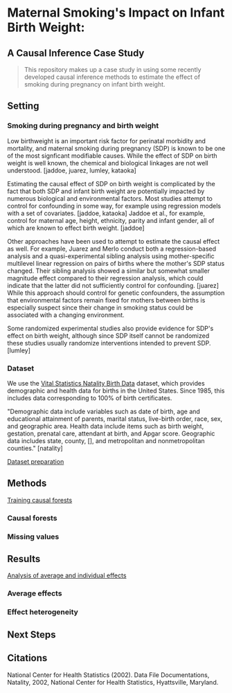 # Maternal Smoking's Impact on Infant Birth Weight:
## A Causal Inference Case Study

> This repository makes up a case study in using some recently developed
> causal inference methods to estimate the effect of smoking
> during pregnancy on infant birth weight. 

## Setting

### Smoking during pregnancy and birth weight

Low birthweight is an important risk factor for perinatal morbidity and
mortality, and maternal smoking during pregnancy (SDP) is known to be one of
the most signficant modifiable causes. While the effect of SDP on birth weight
is well known, the chemical and biological linkages are not well understood. 
[jaddoe, juarez, lumley, kataoka]

Estimating the causal effect of SDP on birth weight is complicated by the fact
that both SDP and infant birth weight are potentially impacted by numerous
biological and environmental factors. Most studies attempt to control for
confounding in some way, for example using regression models with a set of
covariates. [jaddoe, kataoka] Jaddoe et al., for example, control for maternal
age, height, ethnicity, parity and infant gender, all of which are known to
effect birth weight. [jaddoe]

Other approaches have been used to attempt to estimate the causal effect as
well. For example, Juarez and Merlo conduct both a regression-based analysis
and a quasi-experimental sibling analysis using mother-specific multilevel
linear regression on pairs of births where the mother's SDP status changed.
Their sibling analysis showed a similar but somewhat smaller magnitude effect
compared to their regression analysis, which could indicate that the latter
did not sufficiently control for confounding. [juarez] While this approach
should control for genetic confounders, the assumption that environmental
factors remain fixed for mothers between births is especially suspect since
their change in smoking status could be associated with a changing environment.

Some randomized experimental studies also provide evidence for SDP's effect on
birth weight, although since SDP itself cannot be randomized these studies
usually randomize interventions intended to prevent SDP. [lumley]

### Dataset

We use the [Vital Statistics Natality Birth
Data](https://www.nber.org/research/data/vital-statistics-natality-birth-data)
dataset, which provides demographic and health data for births in the United
States. Since 1985, this includes data corresponding to 100% of birth
certificates.

"Demographic data include variables such as date of birth, age and educational
attainment of parents, marital status, live-birth order, race, sex, and
geographic area. Health data include items such as birth weight, gestation,
prenatal care, attendant at birth, and Apgar score. Geographic data includes
state, county, [], and metropolitan and nonmetropolitan counties." [natality]

[Dataset preparation](https://ischeinfeld.github.io/natality/natality_data.html)

## Methods
[Training causal forests](https://ischeinfeld.github.io/natality/natality_train.html)

### Causal forests

### Missing values

## Results
[Analysis of average and individual effects](https://ischeinfeld.github.io/natality/natality_interpret.html)

### Average effects

### Effect heterogeneity

## Next Steps

## Citations

National Center for Health Statistics (2002). Data File Documentations,
Natality, 2002, National Center for Health Statistics, Hyattsville, Maryland.
